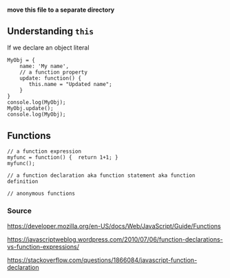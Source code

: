 #### move this file to a separate directory


## Understanding `this`
If we declare an object literal
```
MyObj = {
    name: 'My name',
    // a function property
    update: function() {
       this.name = "Updated name";
    }
}
console.log(MyObj);
MyObj.update();
console.log(MyObj);

```

## Functions
```
// a function expression
myfunc = function() {  return 1+1; }
myfunc();

// a function declaration aka function statement aka function definition

// anonymous functions
```


### Source

https://developer.mozilla.org/en-US/docs/Web/JavaScript/Guide/Functions

https://javascriptweblog.wordpress.com/2010/07/06/function-declarations-vs-function-expressions/

https://stackoverflow.com/questions/1866084/javascript-function-declaration
